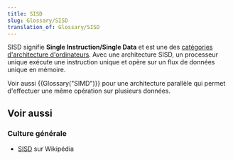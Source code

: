 ```yaml
---
title: SISD
slug: Glossary/SISD
translation_of: Glossary/SISD
---
```


SISD signifie **Single Instruction/Single Data** et est une des [catégories d'architecture d'ordinateurs](https://fr.wikipedia.org/wiki/Taxonomie_de_Flynn). Avec une architecture SISD, un processeur unique exécute une instruction unique et opère sur un flux de données unique en mémoire.

Voir aussi {{Glossary("SIMD")}} pour une architecture parallèle qui permet d'effectuer une même opération sur plusieurs données.

## Voir aussi

### Culture générale

- [SISD](https://fr.wikipedia.org/wiki/Single_instruction_on_single_data) sur Wikipédia
